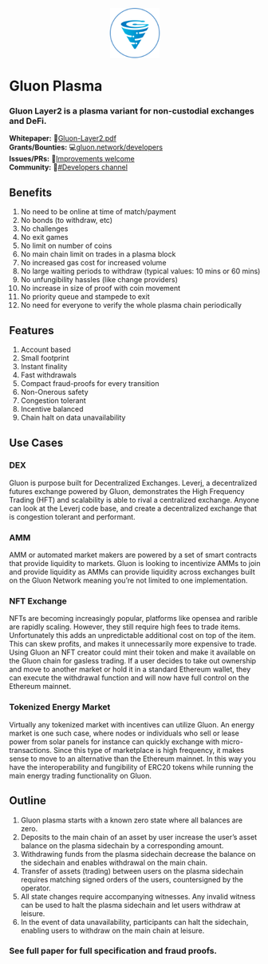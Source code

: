 <p align="center"><img src="svgs/Gluon-Badge-520-Filled.svg" align=middle width="100px"/></p>

# Gluon Plasma

### Gluon Layer2 is a plasma variant for non-custodial exchanges and DeFi.

<b>Whitepaper:</b> 📝<a href="Gluon-Layer2.pdf">Gluon-Layer2.pdf</a></br>
<b>Grants/Bounties:</b> 💻<a href="https://gluon.network/developers/">gluon.network/developers</a></br>
<b>Issues/PRs:</b> 🐛<a href="https://github.com/gluonnetwork/whitepaper/issues/new">Improvements welcome</a></br>
<b>Community:</b> 💬<a href="https://discord.com/invite/xpsjfwn">#Developers channel</a></br>

## Benefits

1. No need to be online at time of match/payment
2. No bonds (to withdraw, etc)
3. No challenges
4. No exit games
5. No limit on number of coins
6. No main chain limit on trades in a plasma block
7. No increased gas cost for increased volume
8. No large waiting periods to withdraw (typical values: 10 mins or 60 mins)
9. No unfungibility hassles (like change providers)
10. No increase in size of proof with coin movement
11. No priority queue and stampede to exit
12. No need for everyone to verify the whole plasma chain periodically

## Features

1. Account based
2. Small footprint
3. Instant finality
4. Fast withdrawals
5. Compact fraud-proofs for every transition
6. Non-Onerous safety
7. Congestion tolerant
8. Incentive balanced
9. Chain halt on data unavailability

## Use Cases
### DEX
Gluon is purpose built for Decentralized Exchanges. Leverj, a decentralized futures exchange powered by Gluon, demonstrates the High Frequency Trading (HFT) and scalability is able to rival a centralized exchange. Anyone can look at the Leverj code base, and create a decentralized exchange that is congestion tolerant and performant.

### AMM
AMM or automated market makers are powered by a set of smart contracts that provide liquidity to markets. Gluon is looking to incentivize AMMs to join and provide liquidity as AMMs can provide liquidity across exchanges built on the Gluon Network meaning you’re not limited to one implementation.

### NFT Exchange
NFTs are becoming increasingly popular, platforms like opensea and rarible are rapidly scaling. However, they still require high fees to trade items. Unfortunately this adds an unpredictable additional cost on top of the item. This can skew profits, and makes it unnecessarily more expensive to trade. Using Gluon an NFT creator could mint their token and make it available on the Gluon chain for gasless trading. If a user decides to take out ownership and move to another market or hold it in a standard Ethereum wallet, they can execute the withdrawal function and will now have full control on the Ethereum mainnet.

### Tokenized Energy Market
Virtually any tokenized market with incentives can utilize Gluon. An energy market is one such case, where nodes or individuals who sell or lease power from solar panels for instance can quickly exchange with micro-transactions. Since this type of marketplace is high frequency, it makes sense to move to an alternative than the Ethereum mainnet. In this way you have the interoperability and fungibility of ERC20 tokens while running the main energy trading functionality on Gluon.

## Outline

1. Gluon plasma starts with a known zero state where all balances are zero.
2. Deposits to the main chain of an asset by user increase the user’s asset balance on the plasma sidechain by a corresponding amount.
3. Withdrawing funds from the plasma sidechain decrease the balance on the sidechain and enables withdrawal on the main chain.
4. Transfer of assets (trading) between users on the plasma sidechain requires matching signed orders of the users, countersigned by the operator.
5. All state changes require accompanying witnesses. Any invalid witness can be used to halt the plasma sidechain and let users withdraw at leisure.
6. In the event of data unavailability, participants can halt the sidechain, enabling users to withdraw on the main chain at leisure.

### See full paper for full specification and fraud proofs.
